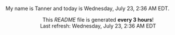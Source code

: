My name is Tanner and today is Wednesday, July 23, 2:36 AM EDT.

<p align="center">This <i>README</i> file is generated <b>every 3 hours</b>!</br>Last refresh: Wednesday, July 23, 2:36 AM EDT<br /></p>
